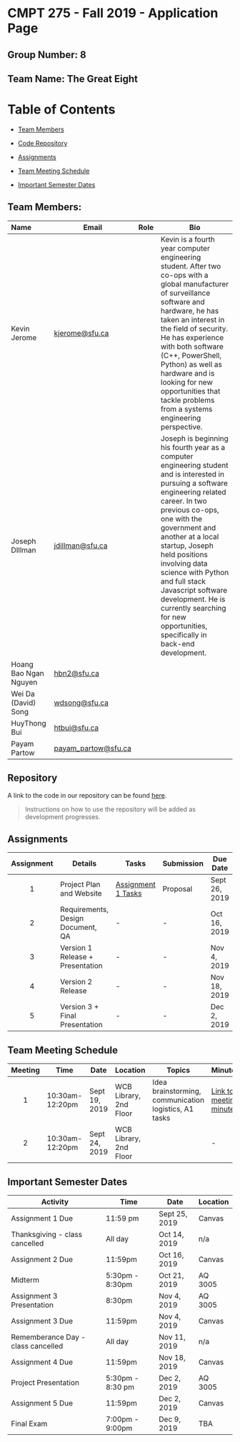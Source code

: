 # CMPT 275 - Fall 2019 - Application Page

## Group Number: 8

## Team Name: The Great Eight

# Table of Contents  

* [Team Members](https://kevbot.github.io/cmpt275_fa2019_team8/#team-members)

* [Code Repository](https://kevbot.github.io/cmpt275_fa2019_team8/#repository)

* [Assignments](https://kevbot.github.io/cmpt275_fa2019_team8/#assignments)

* [Team Meeting Schedule](https://kevbot.github.io/cmpt275_fa2019_team8/#team-meeting-schedule)

* [Important Semester Dates](https://kevbot.github.io/cmpt275_fa2019_team8/#important-semester-dates)


## Team Members:


|Name | Email | Role | Bio |
| :--- | --- | --- | --- |
| Kevin Jerome | kjerome@sfu.ca | | Kevin is a fourth year computer engineering student. After two co-ops with a global manufacturer of surveillance software and hardware, he has taken an interest in the field of security. He has experience with both software (C++, PowerShell, Python) as well as hardware and is looking for new opportunities that tackle problems from a systems engineering perspective. |
| Joseph DIllman |jdillman@sfu.ca | | Joseph is beginning his fourth year as a computer engineering student and is interested in pursuing a software engineering related career. In two previous co-ops, one with the government and another at a local startup, Joseph held positions involving data science with Python and full stack Javascript software development. He is currently searching for new opportunities, specifically in back-end development. |
| Hoang Bao Ngan Nguyen | hbn2@sfu.ca | | |
| Wei Da (David) Song | wdsong@sfu.ca | | |
| HuyThong Bui | htbui@sfu.ca | | |
| Payam Partow| payam_partow@sfu.ca | | |


## Repository

A link to the code in our repository can be found [here](https://github.com/Kevbot/cmpt275_fa2019_team8).

> Instructions on how to use the repository will be added as development progresses.



## Assignments

Assignment | Details | Tasks | Submission | Due Date |
:------------: | ------------- | -------------  | -------------  | ------ |
 1 | Project Plan and Website | [Assignment 1 Tasks](https://kevbot.github.io/cmpt275_fa2019_team8/assignment1tasks)| Proposal | Sept 26, 2019 |
 2 | Requirements, Design Document, QA | - | - | Oct 16, 2019 |
 3 | Version 1 Release + Presentation | - | - | Nov 4, 2019 |
 4 | Version 2 Release |  - | - | Nov 18, 2019 |
 5 | Version 3 + Final Presentation | - | - | Dec 2, 2019 |

## Team Meeting Schedule

Meeting | Time | Date | Location | Topics | Minutes | Absentees |
:------------: | ------------- |  ------------- |------------- | ------------- | -------------  | -------------  |
 1 | 10:30am-12:20pm | Sept 19, 2019 | WCB Library, 2nd Floor | Idea brainstorming, communication logistics, A1 tasks | [Link to meeting minutes](https://drive.google.com/open?id=1yLuGmf8TSlW3ARCmibaVEn1uomV0mLQ9)| Payam Partow |
 2 | 10:30am-12:20pm | Sept 24, 2019 | WCB Library, 2nd Floor | | - | - |

## Important Semester Dates

Activity | Time | Date | Location
--- | --- | --- | --- |
Assignment 1 Due | 11:59 pm | Sept 25, 2019 | Canvas |
Thanksgiving - class cancelled | All day | Oct 14, 2019 | n/a |
Assignment 2 Due | 11:59pm | Oct 16, 2019 | Canvas |
Midterm | 5:30pm - 8:30pm | Oct 21, 2019 | AQ 3005 |
Assignment 3 Presentation | 8:30pm | Nov 4, 2019 | AQ 3005 |
Assignment 3 Due | 11:59pm | Nov 4, 2019 | Canvas |
Rememberance Day - class cancelled | All day | Nov 11, 2019 | n/a |
Assignment 4 Due | 11:59pm | Nov 18, 2019 | Canvas |
Project Presentation | 5:30pm - 8:30 pm | Dec 2, 2019 | AQ 3005 |
Assignment 5 Due | 11:59pm | Dec 2, 2019 | Canvas |
Final Exam | 7:00pm - 9:00pm | Dec 9, 2019 | TBA |



 
